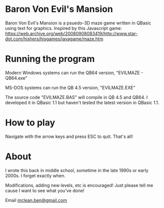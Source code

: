 # Baron Von Evil's Mansion
Baron Von Evil's Mansion is a psuedo-3D maze game written in QBasic using text for graphics. Inspired by this Javascript game: https://web.archive.org/web/20080908083419/http://www.star-dot.com/hishers/hisgames/javagame/maze.htm

# Running the program

Modern Windows systems can run the QB64 version, "EVILMAZE - QB64.exe"

MS-DOS systems can run the QB 4.5 version, "EVILMAZE.EXE"

The source code "EVILMAZE.BAS" will compile in QB 4.5 and QB64. I developed it in QBasic 1.1 but haven't tested the latest version in QBasic 1.1.

# How to play

Navigate with the arrow keys and press ESC to quit. That's all!

# About

I wrote this back in middle school, sometime in the late 1990s or early 2000s. I forget exactly when.

Modifications, adding new levels, etc is encouraged! Just please tell me cause I want to see what you've done!

Email mclean.ben@gmail.com
